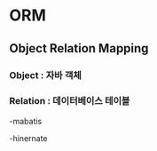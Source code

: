# ORM
## Object Relation Mapping
### Object : 자바 객체
### Relation : 데이터베이스 테이블

-mabatis

-hinernate
